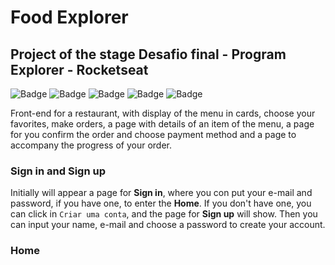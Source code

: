 # Food Explorer

## Project of the stage **Desafio final - Program Explorer - Rocketseat**

![Badge](https://img.shields.io/badge/License-MIT-%237159c1?style=plastic&logo=ghost)
![Badge](https://img.shields.io/badge/npm-v8.5.5-%237159c1?style=plastic&logo=ghost)
![Badge](https://img.shields.io/badge/vite-v4.0.0-%237159c1?style=plastic&logo=ghost)
![Badge](https://img.shields.io/badge/React-v18.2.0-%237159c1?style=plastic&logo=ghost)
![Badge](https://img.shields.io/badge/Axios-v1.3.0-%237159c1?style=plastic&logo=ghost)

Front-end for a restaurant, with display of the menu in cards, choose your favorites, make orders, a page with details of an item of the menu, a page for you confirm the order and choose payment method and a page to accompany the progress of your order.

### **Sign in** and **Sign up**

Initially will appear a page for **Sign in**, where you con put your e-mail and password, if you have one, to enter the **Home**. If you don't have one, you can click in `Criar uma conta`, and the page for **Sign up** will show. Then you can input your name, e-mail and choose a password to create your account.

### Home

